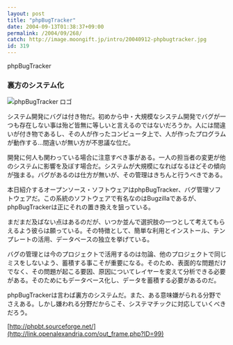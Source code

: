 ```yaml
---
layout: post
title: "phpBugTracker"
date: 2004-09-13T01:38:37+09:00
permalink: /2004/09/268/
catch: http://image.moongift.jp/intro/20040912-phpbugtracker.jpg
id: 319
---
```

phpBugTracker  
<!--more-->

### 裏方のシステム化
  

![phpBugTracker ロゴ](http://image.moongift.jp/intro/20040912-phpbugtracker.jpg "phpBugTracker ロゴ")

  

システム開発にバグは付き物だ。初めから中・大規模なシステム開発でバグが一つも存在しない事は殆ど皆無に等しいと言えるのではないだろうか。人には間違いが付き物であるし、その人が作ったコンピュータ上で、人が作ったプログラムが動作する…間違いが無い方が不思議な位だ。

  

開発に何人も関わっている場合に注意すべき事がある。一人の担当者の変更が他のシステムに影響を及ぼす場合だ。システムが大規模になればなるほどその傾向が強まる。バグがあるのは仕方が無いが、その管理はきちんと行うべきである。

  

本日紹介するオープンソース・ソフトウェアはphpBugTracker、バグ管理ソフトウェアだ。この系統のソフトウェアで有名なのはBugzillaであるが、phpBugTrackerは正にそれの置き換えを狙っている。

  

まだまだ及ばない点はあるのだが、いつか並んで選択肢の一つとして考えてもらえるよう彼らは願っている。その特徴として、簡単な利用とインストール、テンプレートの活用、データベースの独立を挙げている。

  

バグの管理とは今のプロジェクトで活用するのは勿論、他のプロジェクトで同じミスをしないよう、蓄積する事こそが重要になる。そのため、表面的な問題だけでなく、その問題が起こる要因、原因についてレイヤーを変えて分析できる必要がある。そのためにもデータベース化し、データを蓄積する必要があるのだ。

  

phpBugTrackerは言わば裏方のシステムだ。また、ある意味嫌がられる分野でさえある。しかし嫌われる分野だからこそ、システマチックに対応していくべきだろう。

  

[http://phpbt.sourceforge.net/](http://link.openalexandria.com/out_frame.php?ID=99)

